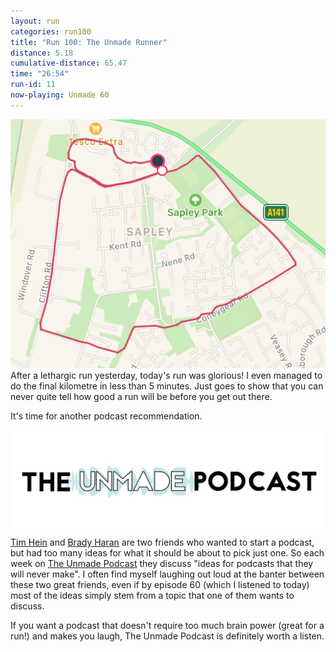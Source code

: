 ```yaml
---
layout: run
categories: run100
title: "Run 100: The Unmade Runner"
distance: 5.18
cumulative-distance: 65.47
time: "26:54"
run-id: 11
now-playing: Unmade 60
---
```


![A map from Fitbit of my run](/assets/images/2020-10-06/fitbit-map.png)
After a lethargic run yesterday, today's run was glorious! I even managed to do the final kilometre in less than 5 minutes. Just goes to show that you can never quite tell how good a run will be before you get out there.

It's time for another podcast recommendation.

![The Unmade Podcast logo](/assets/images/2020-10-06/unmade.jpg)
[Tim Hein](https://twitter.com/Tim_Hein) and [Brady Haran](https://twitter.com/BradyHaran) are two friends who wanted to start a podcast, but had too many ideas for what it should be about to pick just one. So each week on [The Unmade Podcast](https://www.unmade.fm/) they discuss "ideas for podcasts that they will never make". I often find myself laughing out loud at the banter between these two great friends, even if by episode 60 (which I listened to today) most of the ideas simply stem from a topic that one of them wants to discuss.

If you want a podcast that doesn't require too much brain power (great for a run!) and makes you laugh, The Unmade Podcast is definitely worth a listen.